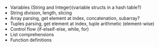 * Variables (String and Integer)(variable structs in a hash table?)
* String division, length, slicing
* Array parsing, get element at index, concatenation, subarray?
* Tuples parsing, get element at index, tuple arithmetic (element-wise)
* Control flow (if-elseif-else, while, for)
* List comprehensions
* Function definitions
